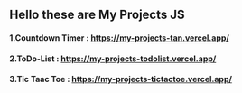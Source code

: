 ## Hello these are My Projects JS
#### 1.Countdown Timer : https://my-projects-tan.vercel.app/
#### 2.ToDo-List : https://my-projects-todolist.vercel.app/ 
#### 3.Tic Taac Toe : https://my-projects-tictactoe.vercel.app/
#### 
#### 

